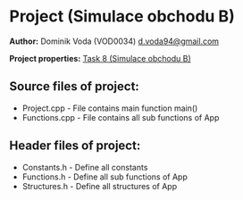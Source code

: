 Project (Simulace obchodu B)
=================================================

**Author:** Dominik Voda (VOD0034) d.voda94@gmail.com

**Project properties:** [Task 8 (Simulace obchodu B)](http://www.cs.vsb.cz/dvorsky/Download/ALGII/Projekty1.pdf)

Source files of project:
-------
 - Project.cpp - File contains main function main()
 - Functions.cpp - File contains all sub functions of App

Header files of project:
-------
 - Constants.h - Define all constants 
 - Functions.h - Define all sub functions of App 
 - Structures.h - Define all structures of App 
